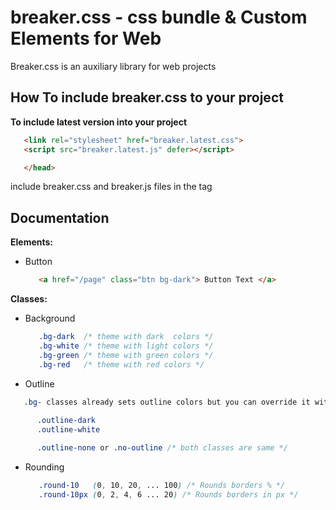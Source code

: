 # breaker.css - css bundle & Custom Elements for Web

Breaker.css is an auxiliary library for web projects



## How To include breaker.css to your project

**To include latest version into your project**
```html
   <link rel="stylesheet" href="breaker.latest.css">
   <script src="breaker.latest.js" defer></script>

   </head>
```
include breaker.css and breaker.js files in the **<head>** tag




## Documentation

**Elements:**
- Button
   ```html
      <a href="/page" class="btn bg-dark"> Button Text </a>
   ```


**Classes:**
- Background
   ```css
      .bg-dark  /* theme with dark  colors */
      .bg-white /* theme with light colors */
      .bg-green /* theme with green colors */
      .bg-red   /* theme with red colors */
   ```

- Outline
```css
   .bg- classes already sets outline colors but you can override it with:
   
      .outline-dark
      .outline-white

      .outline-none or .no-outline /* both classes are same */
   ```


- Rounding
   ```css
      .round-10   (0, 10, 20, ... 100) /* Rounds borders % */
      .round-10px (0, 2, 4, 6 ... 20) /* Rounds borders in px */
   ```
